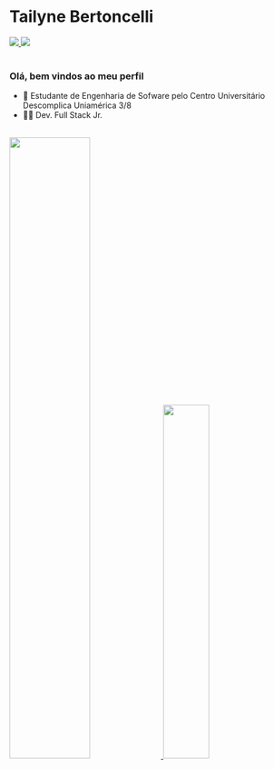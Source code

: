 # Tailyne Bertoncelli

<div>
    <a href="https://www.linkedin.com/in/tailyne-bertoncelli/"> 
       <img src="https://img.shields.io/badge/LinkedIn-0077B5?style=for-the-badge&logo=linkedin&logoColor=white"> </a>
    <a href="mailto:tailyne.berton@gmail.com"> 
      <img src="https://img.shields.io/badge/Gmail-D14836?style=for-the-badge&logo=gmail&logoColor=white"> </a>
</div>

<br>

### Olá, bem vindos ao meu perfil

- 🌱 Estudante de Engenharia de Sofware pelo Centro Universitário Descomplica Uniamérica 3/8 
- 👩‍💻 Dev. Full Stack Jr.



<br> 

<div>
  <a href="https://github.com/tailyne-bertoncelli">
    <img width="53%" src="https://github-readme-stats.vercel.app/api?username=tailyne-bertoncelli&show_icons=true&theme=onedark" />
    <img width="40%"  src="https://github-readme-stats.vercel.app/api/top-langs/?username=tailyne-bertoncelli&layout=compact&theme=onedark" />
</div>


 


